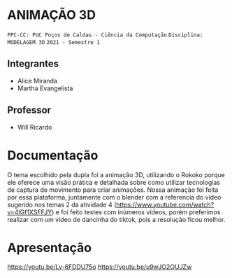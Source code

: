 # ANIMAÇÃO 3D

`PPC-CC: PUC Poços de Caldas - Ciência da Computação`
`Disciplina: MODELAGEM 3D`
`2021 - Semestre 1`

## Integrantes

- Alice Miranda
- Martha Evangelista

## Professor

- Will Ricardo

# Documentação

O tema escolhido pela dupla foi a animação 3D, utilizando o Rokoko porque ele oferece uma visão prática e detalhada sobre como utilizar tecnologias de captura de movimento para criar animações. Nossa animação foi feita por essa plataforma, juntamente com o blender com a referencia do vídeo sugerido nos temas 2 da atividade 4 (https://www.youtube.com/watch?v=4lGf1XSFFJY) e foi feito testes com inúmeros vídeos, porém preferimos realizar com um vídeo de dancinha do tiktok, pois a resolução ficou melhor.

# Apresentação

https://youtu.be/Lv-6FDDU75o
https://youtu.be/u9wJO2OUJZw






